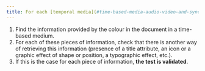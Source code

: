 ```yaml
---
title: For each [temporal media](#time-based-media-audio-video-and-synchronised) [conveying information](#image-vehicle-vehicle-information-provided-by-color), the [information](#information-provided-by-color) must not be provided by colour alone. Is this rule respected?
---
```


1. Find the information provided by the colour in the document in a time-based medium.
2. For each of these pieces of information, check that there is another way of retrieving this information (presence of a title attribute, an icon or a graphic effect of shape or position, a typographic effect, etc.).
3. If this is the case for each piece of information, **the test is validated**.
